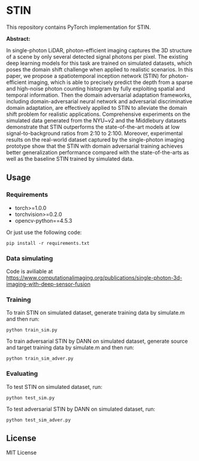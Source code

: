 # STIN

This repository contains PyTorch implementation for STIN.


**Abstract:**

In single-photon LiDAR, photon-efficient imaging captures the 3D structure of a scene by only several detected signal photons per pixel. The existing deep learning models for this task are trained on simulated datasets, which poses the domain shift challenge when applied to realistic scenarios. In this paper, we propose a spatiotemporal inception network (STIN) for photon-efficient imaging, which is able to precisely predict the depth from a sparse and high-noise photon counting histogram by fully exploiting spatial and temporal information. Then the domain adversarial adaptation frameworks, including domain-adversarial neural network and adversarial discriminative domain adaptation, are effectively applied to STIN to alleviate the domain shift problem for realistic applications. Comprehensive experiments on the simulated data generated from the NYU~v2 and the Middlebury datasets demonstrate that STIN outperforms the state-of-the-art models at low signal-to-background ratios from 2:10 to 2:100. Moreover, experimental results on the real-world dataset captured by the single-photon imaging prototype show that the STIN with domain adversarial training achieves better generalization performance compared with the state-of-the-arts as well as the baseline STIN trained by simulated data.

## Usage

### Requirements

- torch>=1.0.0
- torchvision>=0.2.0
- opencv-python==4.5.3

Or just use the following code:

`pip install -r requirements.txt`

### Data simulating
Code is aviliable at https://www.computationalimaging.org/publications/single-photon-3d-imaging-with-deep-sensor-fusion

### Training

To train STIN on simulated dataset, generate training data by simulate.m and then run:
```
python train_sim.py
```
To train adversarial STIN by DANN on simulated dataset, generate source and target training data by simulate.m and then run:
```
python train_sim_adver.py
```

### Evaluating

To test STIN on simulated dataset, run:
```
python test_sim.py
```
To test adversarial STIN by DANN on simulated dataset, run:
```
python test_sim_adver.py
```

## License
MIT License
